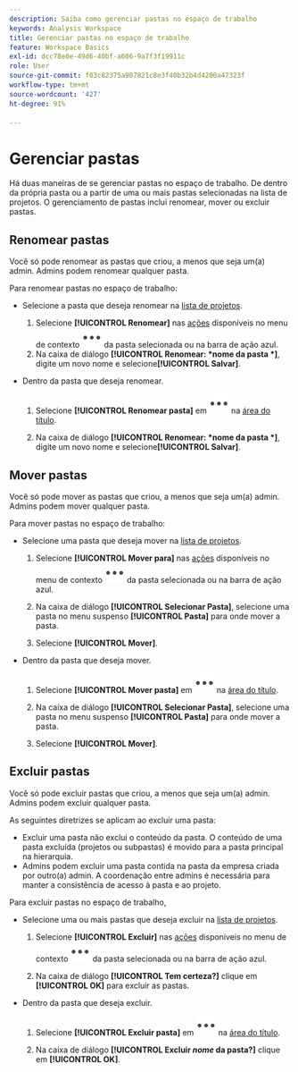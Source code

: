 ```yaml
---
description: Saiba como gerenciar pastas no espaço de trabalho
keywords: Analysis Workspace
title: Gerenciar pastas no espaço de trabalho
feature: Workspace Basics
exl-id: dcc78e0e-49d6-40bf-a606-9a7f3f19911c
role: User
source-git-commit: f03c82375a907821c8e3f40b32b4d4200a47323f
workflow-type: tm+mt
source-wordcount: '427'
ht-degree: 91%

---
```



# Gerenciar pastas

Há duas maneiras de se gerenciar pastas no espaço de trabalho. De dentro da própria pasta ou a partir de uma ou mais pastas selecionadas na lista de projetos. O gerenciamento de pastas inclui renomear, mover ou excluir pastas.

## Renomear pastas

Você só pode renomear as pastas que criou, a menos que seja um(a) admin. Admins podem renomear qualquer pasta.

Para renomear pastas no espaço de trabalho:

* Selecione a pasta que deseja renomear na [lista de projetos](/help/analysis-workspace/build-workspace-project/freeform-overview.md#project-list).

   1. Selecione **[!UICONTROL Renomear]** nas [ações](/help/analysis-workspace/build-workspace-project/freeform-overview.md#actions) disponíveis no menu de contexto ![Mais](/help/assets/icons/More.svg) da pasta selecionada ou na barra de ação azul.
   1. Na caixa de diálogo **[!UICONTROL Renomear: *nome da pasta *]**, digite um novo nome e selecione&#x200B;**[!UICONTROL Salvar &#x200B;]**.

* Dentro da pasta que deseja renomear.

   1. Selecione **[!UICONTROL Renomear pasta]** em ![Mais](/help/assets/icons/More.svg) na [área do título](/help/analysis-workspace/build-workspace-project/freeform-overview.md#title-area).

   1. Na caixa de diálogo **[!UICONTROL Renomear: *nome da pasta *]**, digite um novo nome e selecione&#x200B;**[!UICONTROL Salvar &#x200B;]**.


## Mover pastas

Você só pode mover as pastas que criou, a menos que seja um(a) admin. Admins podem mover qualquer pasta.

Para mover pastas no espaço de trabalho:

* Selecione uma pasta que deseja mover na [lista de projetos](/help/analysis-workspace/build-workspace-project/freeform-overview.md#project-list).

   1. Selecione **[!UICONTROL Mover para]** nas [ações](/help/analysis-workspace/build-workspace-project/freeform-overview.md#actions) disponíveis no menu de contexto ![Mais](/help/assets/icons/More.svg) da pasta selecionada ou na barra de ação azul.
   1. Na caixa de diálogo **[!UICONTROL Selecionar Pasta]**, selecione uma pasta no menu suspenso **[!UICONTROL Pasta]** para onde mover a pasta.

   1. Selecione **[!UICONTROL Mover]**.

* Dentro da pasta que deseja mover.

   1. Selecione **[!UICONTROL Mover pasta]** em ![Mais](/help/assets/icons/More.svg) na [área do título](/help/analysis-workspace/build-workspace-project/freeform-overview.md#title-area).

   1. Na caixa de diálogo **[!UICONTROL Selecionar Pasta]**, selecione uma pasta no menu suspenso **[!UICONTROL Pasta]** para onde mover a pasta.

   1. Selecione **[!UICONTROL Mover]**.


## Excluir pastas

Você só pode excluir pastas que criou, a menos que seja um(a) admin. Admins podem excluir qualquer pasta.

As seguintes diretrizes se aplicam ao excluir uma pasta:

* Excluir uma pasta não exclui o conteúdo da pasta. O conteúdo de uma pasta excluída (projetos ou subpastas) é movido para a pasta principal na hierarquia.
* Admins podem excluir uma pasta contida na pasta da empresa criada por outro(a) admin. A coordenação entre admins é necessária para manter a consistência de acesso à pasta e ao projeto.

Para excluir pastas no espaço de trabalho,

* Selecione uma ou mais pastas que deseja excluir na [lista de projetos](/help/analysis-workspace/build-workspace-project/freeform-overview.md#project-list).

   1. Selecione **[!UICONTROL Excluir]** nas [ações](/help/analysis-workspace/build-workspace-project/freeform-overview.md#actions) disponíveis no menu de contexto ![Mais](/help/assets/icons/More.svg) da pasta selecionada ou na barra de ação azul.

   1. Na caixa de diálogo **[!UICONTROL Tem certeza?]** clique em **[!UICONTROL OK]** para excluir as pastas.

* Dentro da pasta que deseja excluir.

   1. Selecione **[!UICONTROL Excluir pasta]** em ![Mais](/help/assets/icons/More.svg) na [área do título](/help/analysis-workspace/build-workspace-project/freeform-overview.md#title-area).

   1. Na caixa de diálogo **[!UICONTROL Excluir *nome* da pasta?]** clique em **[!UICONTROL OK]**.

